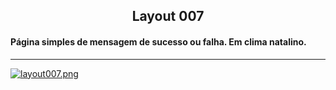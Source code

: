 <h2 align="center">Layout 007</h2>

<h4>Página simples de mensagem de sucesso ou falha. Em clima natalino.</h4>

___

[![layout007.png](https://i.postimg.cc/jj0r8zs5/layout007.png)](https://postimg.cc/680Sq44J)
